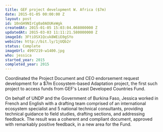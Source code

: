 ```yaml
---
title: GEF project development W. Africa ($7m)
date: 2015-01-05 00:00:00 Z
layout: post
id: 10nGH9NIrCg0a0AOUKeWgk
createdAt: 2015-01-05 15:03:04.068000000 Z
updatedAt: 2015-03-03 11:11:21.580000000 Z
imageId: 3FtiOSX1Qcuk8WEiE0gSYo
website: http://bit.ly/1jUQb2r
status: Complete
imageUrl: 4997219-w1400.jpg
who: jessica
started_year: 2015
completed_year: 2015
---
```


Coordinated the Project Document and CEO endorsement request development for a $7m Ecosystem-based Adaptation project, the first such project to access funds from GEF's Least Developed Countries Fund. 

On behalf of UNDP and the Government of Burkina Faso, Jessica worked in French and English with a drafting team comprised of an international ecosystem specialist and 5 national technical consultants, providing technical guidance to field studies, drafting sections, and addressing feedback. The result was a coherent and compliant document, approved with remarkably positive feedback, in a new area for the Fund. 
